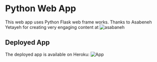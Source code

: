# Python Web App 
This web app uses Python Flask web frame works. 
Thanks to Asabeneh Yetayeh for creating very engaging content at ![asabaneh](https://github.com/Asabeneh/30-Days-Of-Python)

## Deployed App
The deployed app is available on Heroku: ![App](https://thirtydaysofpython-nic.herokuapp.com/)

